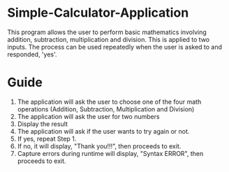 # Simple-Calculator-Application
This program allows the user to perform basic mathematics involving addition, subtraction, multiplication and division. This is applied to two inputs. The process can be used repeatedly when the user is asked to and responded, 'yes'. 

# Guide
1.  The application will ask the user to choose one of the 
      four math operations (Addition, Subtraction, Multiplication and Division)
2.  The application will ask the user for two numbers
3.  Display the result
4. The application will ask if the user wants to try again or not.
5. If yes, repeat Step 1.
6. If no, it will display, "Thank you!!!", then proceeds to exit.
7. Capture errors during runtime will display, "Syntax ERROR", then proceeds to exit.

